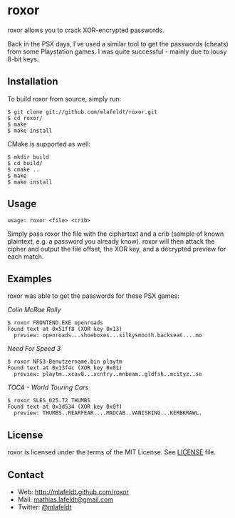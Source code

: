 roxor
=====

roxor allows you to crack XOR-encrypted passwords.

Back in the PSX days, I've used a similar tool to get the passwords (cheats) from
some Playstation games. I was quite successful - mainly due to lousy 8-bit keys.


Installation
------------

To build roxor from source, simply run:

    $ git clone git://github.com/mlafeldt/roxor.git
    $ cd roxor/
    $ make
    $ make install

CMake is supported as well:

    $ mkdir build
    $ cd build/
    $ cmake ..
    $ make
    $ make install


Usage
-----

    usage: roxor <file> <crib>

Simply pass roxor the file with the ciphertext and a crib (sample of known
plaintext, e.g. a password you already know). roxor will then attack the cipher
and output the file offset, the XOR key, and a decrypted preview for each match.


Examples
--------

roxor was able to get the passwords for these PSX games:

*Colin McRae Rally*

    $ roxor FRONTEND.EXE openroads
    Found text at 0x51ff8 (XOR key 0x13)
      preview: openroads...shoeboxes...silkysmooth.backseat....mo

*Need For Speed 3*

    $ roxor NFS3-Benutzername.bin playtm
    Found text at 0x13f4c (XOR key 0x01)
      preview: playtm..xcav8...xcntry..mnbeam..gldfsh..mcityz..se

*TOCA - World Touring Cars*

    $ roxor SLES_025.72 THUMBS
    Found text at 0x3d534 (XOR key 0x0f)
      preview: THUMBS..REARFEAR....MADCAB..VANISHING...KERBKRAWL.


License
-------

roxor is licensed under the terms of the MIT License. See [LICENSE] file.


Contact
-------

* Web: <http://mlafeldt.github.com/roxor>
* Mail: <mathias.lafeldt@gmail.com>
* Twitter: [@mlafeldt](https://twitter.com/mlafeldt)


[LICENSE]: https://github.com/mlafeldt/roxor/blob/master/LICENSE
